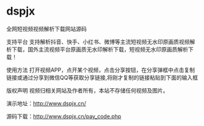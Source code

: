 # dspjx
全网短视频视频解析下载网站源码

支持平台
支持解析抖音、快手、小红书、微博等主流短视频无水印原画质视频解析下载，国外主流视频平台原画质无水印解析下载，短视频无水印原画质解析下载！

使用方法
打开视频APP，点开某个视频，点击分享按钮，在分享弹框中点击复制链接或通过分享到微信QQ等获取分享链接,将刚才复制的链接粘贴到下面的输入框

版权声明
视频归相关网站及作者所有，本站不存储任何视频及图片。

演示地址：http://www.dspjx.cn/

源码下载：http://www.dspjx.cn/pay_code.php

